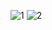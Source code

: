 
![1](https://github.com/user-attachments/assets/8e319252-e6f6-4da8-ad9d-17871aabfabf)
![2](https://github.com/user-attachments/assets/3bfcd2fa-a24a-4a6c-94a9-ce3bab0792b9)
